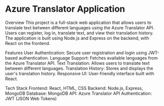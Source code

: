# Azure Translator Application

Overview
This project is a full-stack web application that allows users to translate text between different languages using the Azure Translator API. Users can register, log in, translate text, and view their translation history. The application is built using Node.js and Express on the backend, with React on the frontend.

Features
User Authentication: Secure user registration and login using JWT-based authentication.
Language Support: Fetches available languages from the Azure Translator API.
Text Translation: Allows users to translate text between different languages.
Translation History: Stores and displays the user's translation history.
Responsive UI: User-friendly interface built with React.

Tech Stack
Frontend: React, HTML, CSS
Backend: Node.js, Express, MongoDB
Database: MongoDB
API: Azure Translator API
Authentication: JWT (JSON Web Tokens)

